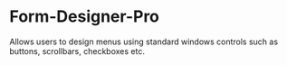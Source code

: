 # Form-Designer-Pro
Allows users to design menus using standard windows controls such as buttons, scrollbars, checkboxes etc.
